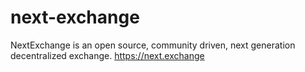 # next-exchange
NextExchange is an open source, community driven, next generation decentralized exchange. https://next.exchange
